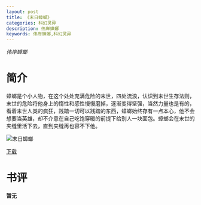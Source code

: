 ```yaml
---
layout: post
title: 《末日蟑螂》
categories: 科幻灵异
description: 伟岸蟑螂
keywords: 伟岸蟑螂,科幻灵异
---
```

*伟岸蟑螂*

# 简介

蟑螂是个小人物，在这个处处充满危险的末世，四处流浪，认识到末世生存法则，末世的危险将他身上的惰性和感性慢慢磨掉，逐渐变得坚强，当然力量也是有的，看着末世人类的疯狂，践踏一切可以践踏的东西，蟑螂始终存有一点本心，他不会想要当英雄，却不介意在自己吃饱穿暖的前提下给别人一块面包。蟑螂会在末世的夹缝里活下去，直到夹缝再也容不下他。

![末日蟑螂](https://cdn.jsdelivr.net/gh/YYbooks0/yybooks0img@master/bookscover2/末日蟑螂.3oxkafc6h580.jpg)

[下载](https://link.jscdn.cn/1drv/aHR0cHM6Ly8xZHJ2Lm1zL3QvcyFBaGU2R2dNWmVFb2poeDFvck1lNDh3akVaWFFvP2U9R0lUbTJn.txt)

# 书评
**暂无**